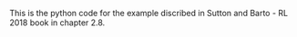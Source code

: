 This is the python code for the example discribed in Sutton and Barto - RL 2018 book in chapter 2.8.